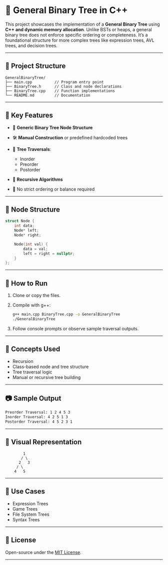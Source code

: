 
# 🌴 General Binary Tree in C++

This project showcases the implementation of a **General Binary Tree** using **C++ and dynamic memory allocation**. Unlike BSTs or heaps, a general binary tree does not enforce specific ordering or completeness. It’s a foundational structure for more complex trees like expression trees, AVL trees, and decision trees.

---

## 📁 Project Structure

```
GeneralBinaryTree/
├── main.cpp          // Program entry point
├── BinaryTree.h      // Class and node declarations
├── BinaryTree.cpp    // Function implementations
└── README.md         // Documentation
```

---

## 🌟 Key Features

* 🧱 **Generic Binary Tree Node Structure**
* 🛠️ **Manual Construction** or predefined hardcoded trees
* 🔁 **Tree Traversals**:

  * Inorder
  * Preorder
  * Postorder
* 🌿 **Recursive Algorithms**
* 🚫 No strict ordering or balance required

---

## 🔧 Node Structure

```cpp
struct Node {
    int data;
    Node* left;
    Node* right;

    Node(int val) {
        data = val;
        left = right = nullptr;
    }
};
```

---

## 🚀 How to Run

1. Clone or copy the files.
2. Compile with g++:

   ```bash
   g++ main.cpp BinaryTree.cpp -o GeneralBinaryTree
   ./GeneralBinaryTree
   ```
3. Follow console prompts or observe sample traversal outputs.

---

## 🧠 Concepts Used

* Recursion
* Class-based node and tree structure
* Tree traversal logic
* Manual or recursive tree building

---

## 📷 Sample Output

```txt
Preorder Traversal: 1 2 4 5 3
Inorder Traversal: 4 2 5 1 3
Postorder Traversal: 4 5 2 3 1
```

---

## 🧮 Visual Representation

```
        1
       / \
      2   3
     / \
    4   5
```

---

## 📌 Use Cases

* Expression Trees
* Game Trees
* File System Trees
* Syntax Trees

---

## 📄 License

Open-source under the [MIT License](LICENSE).

---

